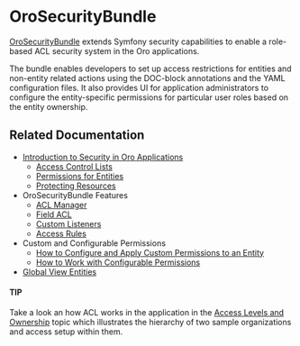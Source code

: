 <a id="security"></a>

<a id="bundle-docs-platform-security-bundle"></a>

# OroSecurityBundle

<a href="https://github.com/oroinc/platform/tree/5.1/src/Oro/Bundle/SecurityBundle" target="_blank">OroSecurityBundle</a> extends Symfony security capabilities to enable a role-based ACL security system in the Oro applications.

The bundle enables developers to set up access restrictions for entities and non-entity related actions using the DOC-block annotations and the YAML configuration files. It also provides UI for application administrators to configure the entity-specific permissions for particular user roles based on the entity ownership.

## Related Documentation

* [Introduction to Security in Oro Applications](../../../backend/security/index.md#backend-security-bundle-intro)
  * [Access Control Lists](../../../backend/security/acl.md#backend-security-bundle-access-control-list)
  * [Permissions for Entities](../../../backend/security/acl.md#backend-security-bundle-configure-entities)
  * [Protecting Resources](../../../backend/security/acl.md#backend-security-bundle-protect-resources)
* OroSecurityBundle Features
  * [ACL Manager](../../../backend/security/acl-manager.md#backend-security-bundle-acl-manager)
  * [Field ACL](../../../backend/security/field-acl.md#backend-security-bundle-field-acl)
  * [Custom Listeners](../../../backend/security/custom-listeners.md#backend-security-bundle-listeners)
  * [Access Rules](../../../backend/security/access-rules.md#backend-security-bundle-access-rules)
* Custom and Configurable Permissions
  * [How to Configure and Apply Custom Permissions to an Entity](../../../backend/security/permissions.md#backend-security-bundle-permissions)
  * [How to Work with Configurable Permissions](../../../backend/security/configurable-permissions.md#backend-security-bundle-configurable-permissions)
* [Global View Entities](../../../backend/security/global-view-entities.md#backend-security-bundle-global-view-entities)

#### TIP
Take a look an how ACL works in the application in the [Access Levels and Ownership](../../../backend/security/example.md#backend-security-bundle-example) topic which illustrates the hierarchy of two sample organizations and access setup within them.

<!-- Frontend -->
